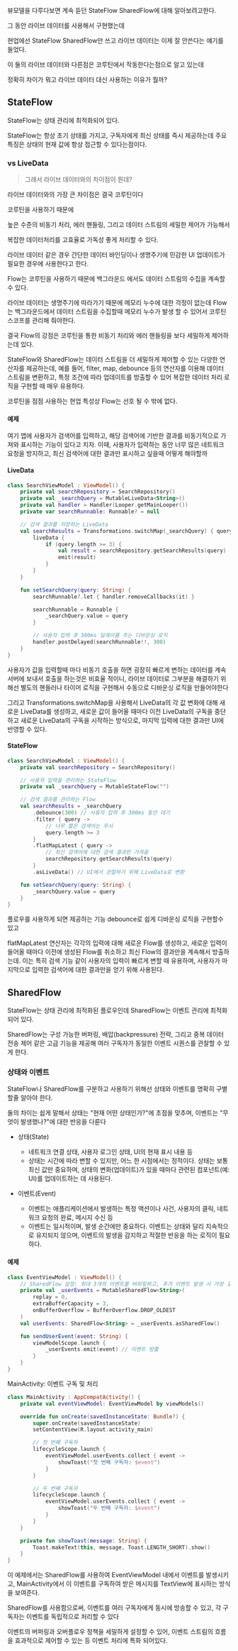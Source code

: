 뷰모델을 다루다보면 계속 듣던 StateFlow SharedFlow에 대해 알아보려고한다.

그 동안 라이브 데이터를 사용해서 구현했는데

현업에선 StateFlow SharedFlow만 쓰고 라이브 데이터는 이제 잘 안쓴다는 얘기를 들었다.

이 둘의 라이브 데이터와 다른점은 코루틴에서 작동한다는점으로 알고 있는데

정확히 차이가 뭐고 라이브 데이터 대신 사용하는 이유가 뭘까?

## StateFlow

StateFlow는 상태 관리에 최적화되어 있다.

StateFlow는 항상 초기 상태를 가지고, 구독자에게 최신 상태를 즉시 제공하는데 주요 특징은 상태의 현재 값에 항상 접근할 수 있다는점이다.

### vs LiveData

>그래서 라이브 데이터와의 차이점이 뭔데?

라이브 데이터와의 가장 큰 차이점은 결국 코루틴이다

코루틴을 사용하기 때문에 

높은 수준의 비동기 처리, 에러 핸들링, 그리고 데이터 스트림의 세밀한 제어가 가능해서

복잡한 데이터처리를 고효율로 가독성 좋게 처리할 수 있다.

라이브 데이터 같은 경우 간단한 데이터 바인딩이나 생명주기에 민감한 UI 업데이트가 필요한 경우에 사용한다고 한다.

Flow는 코루틴을 사용하기 때문에 백그라운드 에서도 데이터 스트림의 수집을 계속할수 있다.

라이브 데이터는 생명주기에 따라가기 때문에 메모리 누수에 대한 걱정이 없는데 Flow는 백그라운드에서 데이터 스트림을 수집할때 메모리 누수가 발생 할 수 있어서 코루틴 스코프를 관리해 줘야한다.

결국 Flow의 강점은 코루틴을 통한 비동기 처리와 에러 핸들링을 보다 세밀하게 제어하는데 있다.

StateFlow와 SharedFlow는 데이터 스트림을 더 세밀하게 제어할 수 있는 다양한 연산자를 제공하는데, 예를 들어, filter, map, debounce 등의 연산자를 이용해 데이터 스트림을 변환하고, 특정 조건에 따라 업데이트를 방출할 수 있어 복잡한 데이터 처리 로직을 구현할 때 매우 유용하다.

코루틴을 점점 사용하는 현업 특성상 Flow는 선호 될 수 밖에 없다.

#### 예제

여기 앱에 사용자가 검색어를 입력하고, 해당 검색어에 기반한 결과를 비동기적으로 가져와 표시하는 기능이 있다고 치자. 이때, 사용자가 입력하는 동안 너무 많은 네트워크 요청을 방지하고, 최신 검색어에 대한 결과만 표시하고 싶을때 어떻게 해야할까

#### LiveData
```kotlin
class SearchViewModel : ViewModel() {
    private val searchRepository = SearchRepository()
    private val _searchQuery = MutableLiveData<String>()
    private val handler = Handler(Looper.getMainLooper())
    private var searchRunnable: Runnable? = null

    // 검색 결과를 저장하는 LiveData
    val searchResults = Transformations.switchMap(_searchQuery) { query ->
        liveData {
            if (query.length >= 3) {
                val result = searchRepository.getSearchResults(query)
                emit(result)
            }
        }
    }

    fun setSearchQuery(query: String) {
        searchRunnable?.let { handler.removeCallbacks(it) }

        searchRunnable = Runnable {
            _searchQuery.value = query
        }

        // 사용자 입력 후 300ms 딜레이를 주는 디바운싱 로직
        handler.postDelayed(searchRunnable!!, 300)
    }
}
```

사용자가 값을 입력할때 마다 비동기 호출을 하면 굉장히 빠르게 변하는 데이터를 계속 서버에 보내서 호출을 하는것은 비효율 적이니, 라이브 데이터로 그부분을 해결하기 위해선 별도의 핸들러나 타이머 로직을 구현해서 수동으로 디바운싱 로직을 만들어야한다

그리고 Transformations.switchMap을 사용해서 LiveData의 각 값 변화에 대해 새로운 LiveData를 생성하고, 새로운 값이 들어올 때마다 이전 LiveData의 구독을 중단하고 새로운 LiveData의 구독을 시작하는 방식으로, 마지막 입력에 대한 결과만 UI에 반영할 수 있다.
#### StateFlow

```kotlin
class SearchViewModel : ViewModel() {
    private val searchRepository = SearchRepository()

    // 사용자 입력을 관리하는 StateFlow
    private val _searchQuery = MutableStateFlow("")

    // 검색 결과를 관리하는 Flow
    val searchResults = _searchQuery
        .debounce(300) // 사용자 입력 후 300ms 동안 대기
        .filter { query ->
            // 너무 짧은 검색어는 무시
            query.length >= 3
        }
        .flatMapLatest { query ->
            // 최신 검색어에 대한 검색 결과만 가져옴
            searchRepository.getSearchResults(query)
        }
        .asLiveData() // UI에서 관찰하기 위해 LiveData로 변환

    fun setSearchQuery(query: String) {
        _searchQuery.value = query
    }
}
```

플로우를 사용하게 되면 제공하는 기능 debounce로 쉽게 디바운싱 로직을 구현할수 있고 

flatMapLatest 연산자는 각각의 입력에 대해 새로운 Flow를 생성하고, 새로운 입력이 들어올 때마다 이전에 생성된 Flow를 취소하고 최신 Flow의 결과만을 계속해서 방출하는데.
이는 특히 검색 기능 같이 사용자의 입력이 빠르게 변할 때 유용하며, 사용자가 마지막으로 입력한 검색어에 대한 결과만을 얻기 위해 사용된다.

## SharedFlow

StateFlow는 상태 관리에 최적화된 플로우인데 SharedFlow는 이벤트 관리에 최적화 되어 있다.

SharedFlow는 구성 가능한 버퍼링, 배압(backpressure) 전략, 그리고 중복 데이터 전송 제어 같은 고급 기능을 제공해 여러 구독자가 동일한 이벤트 시퀀스를 관찰할 수 있게 한다.

### 상태와 이벤트

StateFlow나 SharedFlow를 구분하고 사용하기 위해선 상태와 이벤트를 명확히 구별할줄 알아야 한다.

둘의 차이는 쉽게 말해서 상태는 "현재 어떤 상태인가?"에 초점을 맞추며, 이벤트는 "무엇이 발생했나?"에 대한 반응을 다룬다

- 상태(State)
  - 네트워크 연결 상태, 사용자 로그인 상태, UI의 현재 표시 내용 등
  - 상태는 시간에 따라 변할 수 있지만, 어느 한 시점에서는 정적이다.
  상태는 보통 최신 값만 중요하며, 상태의 변화(업데이트)가 있을 때마다 관련된 컴포넌트(예: UI)를 업데이트하는 데 사용된다.

- 이벤트(Event)
  - 이벤트는 애플리케이션에서 발생하는 특정 액션이나 사건, 사용자의 클릭, 네트워크 요청의 완료, 메시지 수신 등
  - 이벤트는 일시적이며, 발생 순간에만 중요하다.
이벤트는 상태와 달리 지속적으로 유지되지 않으며, 이벤트의 발생을 감지하고 적절한 반응을 하는 로직이 필요하다.

#### 예제

```kotlin
class EventViewModel : ViewModel() {
    // SharedFlow 설정: 최대 3개의 이벤트를 버퍼링하고, 추가 이벤트 발생 시 가장 오래된 이벤트를 드랍
    private val _userEvents = MutableSharedFlow<String>(
        replay = 0,
        extraBufferCapacity = 3,
        onBufferOverflow = BufferOverflow.DROP_OLDEST
    )
    val userEvents: SharedFlow<String> = _userEvents.asSharedFlow()

    fun sendUserEvent(event: String) {
        viewModelScope.launch {
            _userEvents.emit(event) // 이벤트 방출
        }
    }
}
```
MainActivity: 이벤트 구독 및 처리
```kotlin
class MainActivity : AppCompatActivity() {
    private val eventViewModel: EventViewModel by viewModels()

    override fun onCreate(savedInstanceState: Bundle?) {
        super.onCreate(savedInstanceState)
        setContentView(R.layout.activity_main)

        // 첫 번째 구독자
        lifecycleScope.launch {
            eventViewModel.userEvents.collect { event ->
                showToast("첫 번째 구독자: $event")
            }
        }

        // 두 번째 구독자
        lifecycleScope.launch {
            eventViewModel.userEvents.collect { event ->
                showToast("두 번째 구독자: $event")
            }
        }
    }

    private fun showToast(message: String) {
        Toast.makeText(this, message, Toast.LENGTH_SHORT).show()
    }
}
```

이 예제에서는 SharedFlow를 사용하여 EventViewModel 내에서 이벤트를 발생시키고, MainActivity에서 이 이벤트를 구독하여 받은 메시지를 TextView에 표시하는 방식을 보여준다.

SharedFlow를 사용함으로써, 이벤트를 여러 구독자에게 동시에 방송할 수 있고, 각 구독자는 이벤트를 독립적으로 처리할 수 있다

이벤트의 버퍼링과 오버플로우 정책을 세밀하게 설정할 수 있어, 이벤트 스트림의 흐름을 효과적으로 제어할 수 있는 등 이벤트 처리에 특화 되어있다.

